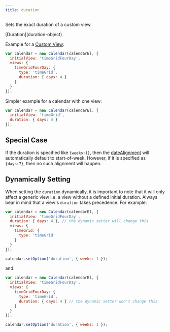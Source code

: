 ```yaml
---
title: duration
---
```


Sets the exact duration of a custom view.

<div class='spec' markdown='1'>
[Duration](duration-object)
</div>

Example for a [Custom View](custom-view-with-settings):

```js
var calendar = new Calendar(calendarEl, {
  initialView: 'timeGridFourDay',
  views: {
    timeGridFourDay: {
      type: 'timeGrid',
      duration: { days: 4 }
    }
  }
});
```

Simpler example for a calendar with one view:

```js
var calendar = new Calendar(calendarEl, {
  initialView: 'timeGrid',
  duration: { days: 4 }
});
```

## Special Case

If the duration is specified like `{weeks:1}`, then the [dateAlignment](dateAlignment) will automatically default to start-of-week. However, if it is specified as `{days:7}`, then no such alignment will happen.

## Dynamically Setting

When setting the `duration` dynamically, it is important to note that it will only affect a generic view i.e. a view without a defined initial duration. Always bear in mind that a view's `duration` takes precedence. For example:

```js
var calendar = new Calendar(calendarEl, {
  initialView: 'timeGridFourDay',
  duration: { days: 4 }, // the dynamic setter will change this
  views: {
    timeGrid: {
      type: 'timeGrid'
    }
  }
});

calendar.setOption('duration', { weeks: 1 });
```

and:

```js
var calendar = new Calendar(calendarEl, {
  initialView: 'timeGridFourDay',
  views: {
    timeGridFourDay: {
      type: 'timeGrid',
      duration: { days: 4 } // the dynamic setter won't change this
    }
  }
});

calendar.setOption('duration', { weeks: 1 });
```

